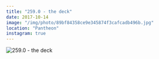 ```yaml
---
title: "259.0 - the deck"
date: 2017-10-14
image: "/img/photo/89bf84358ce9e345874f3cafcadb496b.jpg"
location: "Pantheon"
instagram: true
---
```


![259.0 - the deck](/img/photo/89bf84358ce9e345874f3cafcadb496b.jpg)

